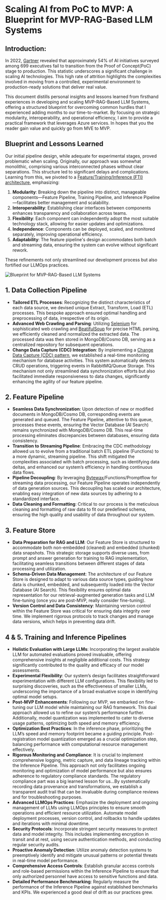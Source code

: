 # Scaling AI from PoC to MVP: A Blueprint for MVP-RAG-Based LLM Systems

## Introduction:
In 2022, [Gartner](https://www.gartner.com/en/newsroom/press-releases/2022-08-22-gartner-survey-reveals-80-percent-of-executives-think-automation-can-be-applied-to-any-business-decision) revealed that approximately 54% of AI initiatives surveyed among 699 executives fail to transition from the Proof of Concept(PoC) stage to production. This statistic underscores a significant challenge in scaling AI technologies. This high rate of attrition highlights the complexities involved in moving from a controlled, experimental environment to production-ready solutions that deliver real value.

This document distills personal insights and lessons learned from firsthand experiences in developing and scaling MVP-RAG-Based LLM Systems, offering a structured blueprint for overcoming common hurdles that I experienced adding months to our time-to-market. By focusing on strategic modularity, interoperability, and operational efficiency, I aim to provide a practical framework that leverages Azure services. In hopes that you the reader gain value and quickly go from MVE to MVP.

## Blueprint and Lessons Learned
Our initial pipeline design, while adequate for experimental stages, proved problematic when scaling. Originally, our approach was somewhat monolithic, comprising various interconnected phases without clear separations. This structure led to significant delays and complications. Learning from this, we pivoted to a [Feature/Training/Inference (FTI) architecture](https://www.hopsworks.ai/post/mlops-to-ml-systems-with-fti-pipelines), emphasizing:

1. **Modularity**: Breaking down the pipeline into distinct, manageable components—Feature Pipeline, Training Pipeline, and Inference Pipeline—facilitates better management and scalability.
2. **Interoperability**: Establishing clear interfaces between components enhances transparency and collaboration across teams.
3. **Flexibility**: Each component can independently adopt the most suitable technology stack, allowing for easier updates and optimizations.
4. **Independence**: Components can be deployed, scaled, and monitored separately, improving operational efficiency.
5. **Adaptability**: The feature pipeline's design accommodates both batch and streaming data, ensuring the system can evolve without significant rework.

These refinements not only streamlined our development process but also fortified our LLMOps practices.

![Blueprint for MVP-RAG-Based LLM Systems](https://github.com/armansalimi-microsoft/MVP-RAG-Based-LLM-System-Framework/assets/150470041/6fd34a00-57fe-47b7-b694-c9244558507a)


## 1. Data Collection Pipeline
- **Tailored ETL Processes**: Recognizing the distinct characteristics of each data source, we devised unique Extract, Transform, Load (ETL) processes. This bespoke approach ensured optimal handling and preprocessing of data, irrespective of its origin.
- **Advanced Web Crawling and Parsing**: Utilizing [Selenium](https://www.selenium.dev/) for sophisticated web crawling and [BeatifulSoup](https://beautiful-soup-4.readthedocs.io/en/latest/) for precise HTML parsing, we efficiently cleaned and normalized the extracted data. The processed data was then stored in MongoDB/Cosmo DB, serving as a centralized repository for subsequent operations.
- **Change Data Capture (CDC) Integration**: By implementing a [Change Data Capture (CDC) pattern](https://www.confluent.io/blog/how-change-data-capture-works-patterns-solutions-implementation/), we established a real-time monitoring mechanism for database activities. This system automatically detects CRUD operations, triggering events in RabbitMQ/Queue Storage. This mechanism not only streamlined data synchronization efforts but also facilitated immediate responsiveness to data changes, significantly enhancing the agility of our feature pipeline.

## 2. Feature Pipeline
- **Seamless Data Synchronization**: Upon detection of new or modified documents in MongoDB/Cosmo DB, corresponding events are generated and queued. The Feature Pipeline, attentive to this queue, processes these events, ensuring the Vector Database (AI Search) remains synchronized with MongoDB/Cosmo DB. This real-time processing eliminates discrepancies between databases, ensuring data consistency.
- **Transition to Streaming Pipeline**: Embracing the CDC methodology allowed us to evolve from a traditional batch ETL pipeline (Functions) to a more dynamic, streaming pipeline. This shift mitigated the complexities associated with batch processing, such as identifying data deltas, and enhanced our system’s efficiency in handling continuous data flows.
- **Pipeline Decoupling**: By leveraging [Bytewax](https://github.com/bytewax/bytewax)/Functions/Promptflow for streaming data processing, our Feature Pipeline operates independently of data generation sources. This decoupling has scaled our architecture, enabling easy integration of new data sources by adhering to a standardized interface.
- **Data Cleaning and Formatting**: Critical to our process is the meticulous cleaning and formatting of raw data to fit our predefined schema, ensuring the high quality and usability of data throughout our system.

## 3. Feature Store
- **Data Preparation for RAG and LLM**: Our Feature Store is structured to accommodate both non-embedded (cleaned) and embedded (chunked) data snapshots. This strategic storage supports diverse uses, from prompt and answer generation for training to RAG implementation, facilitating seamless transitions between different stages of data processing and utilization.
- **Schema-Driven Data Management**: The architecture of our Feature Store is designed to adapt to various data source types, guiding how data is chunked, embedded, and subsequently loaded into the Vector Database (AI Search). This flexibility ensures optimal data representation for our retrieval-augmented generation tasks and LLM fine-tuning (once you are post-MVP, really consider fine-tuning).
- **Version Control and Data Consistency**: Maintaining version control within the Feature Store was critical for ensuring data integrity over time. We implement rigorous protocols to track changes and manage data versions, which helps in preventing data drift.

## 4 & 5. Training and Inference Pipelines
- **Holistic Evaluation with Large LLMs**: Incorporating the largest available LLM for automated evaluations proved invaluable, offering comprehensive insights at negligible additional costs. This strategy significantly contributed to the quality and efficacy of our model assessments.
- **Experimental Flexibility**: Our system’s design facilitates straightforward experimentation with different LLM configurations. This flexibility led to surprising discoveries, such as the effectiveness of smaller LLMs, underscoring the importance of a broad evaluative scope in identifying optimal model setups.
- **Post-MVP Enhancements**: Following our MVP, we embarked on fine-tuning our LLM model while maintaining our RAG framework. This dual approach allowed us to refine our system’s performance further. Additionally, model quantization was implemented to cater to diverse usage patterns, optimizing both speed and memory efficiency.
- **Optimization Best Practices**: In the inference phase, prioritizing the LLM’s speed and memory footprint became a guiding principle. Post-registration model quantization emerged as a crucial optimization step, balancing performance with computational resource management effectively.
- **Rigorous Monitoring and Compliance**: It is crucial to implement comprehensive logging, metric capture, and data lineage tracking within the Inference Pipeline. This approach not only facilitates ongoing monitoring and optimization of model performance but also ensures adherence to regulatory compliance standards. The regulatory compliance part was a big learned lesson for us...By systematically recording data provenance and transformations, we establish a transparent audit trail that can be invaluable during compliance reviews and for troubleshooting purposes.
- **Advanced LLMOps Practices**: Emphasize the deployment and ongoing management of LLMs using LLMOps principles to ensure smooth operations and efficient resource utilization. Automate model deployment processes, version control, and rollbacks to handle updates and iterations with minimal downtime.
- **Security Protocols**: Incorporate stringent security measures to protect data and model integrity. This includes implementing encryption in transit and at rest, using secure authentication methods, and conducting regular security audits.
- **Proactive Anomaly Detection**: Utilize anomaly detection systems to preemptively identify and mitigate unusual patterns or potential threats in real-time model performance.
- **Comprehensive Access Controls**: Establish granular access controls and role-based permissions within the Inference Pipeline to ensure that only authorized personnel have access to sensitive functions and data.
- **Detailed Performance Benchmarking**: Regularly measure the performance of the Inference Pipeline against established benchmarks and KPIs. We experienced a good deal of drift as our practices grew.





